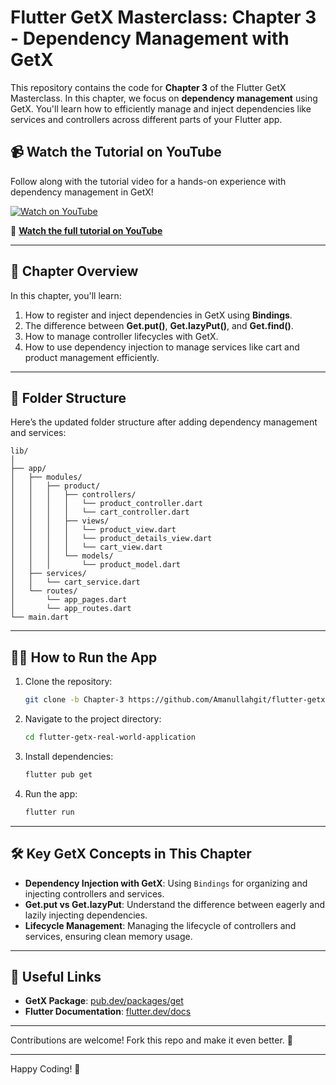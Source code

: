 # Flutter GetX Masterclass: Chapter 3 - Dependency Management with GetX

This repository contains the code for **Chapter 3** of the Flutter GetX Masterclass. In this chapter, we focus on **dependency management** using GetX. You'll learn how to efficiently manage and inject dependencies like services and controllers across different parts of your Flutter app.

## 📹 Watch the Tutorial on YouTube

Follow along with the tutorial video for a hands-on experience with dependency management in GetX!

[![Watch on YouTube](https://img.youtube.com/vi/X7EjiQEmrBI/0.jpg)](https://www.youtube.com/watch?v=X7EjiQEmrBI&t=1068s)

🔗 **[Watch the full tutorial on YouTube](https://www.youtube.com/watch?v=X7EjiQEmrBI)**

---

## 📝 Chapter Overview

In this chapter, you'll learn:
1. How to register and inject dependencies in GetX using **Bindings**.
2. The difference between **Get.put()**, **Get.lazyPut()**, and **Get.find()**.
3. How to manage controller lifecycles with GetX.
4. How to use dependency injection to manage services like cart and product management efficiently.

---

## 📂 Folder Structure

Here’s the updated folder structure after adding dependency management and services:

```
lib/
│
├── app/
│   ├── modules/
│   │   ├── product/
│   │   │   ├── controllers/
│   │   │   │   └── product_controller.dart
│   │   │   │   └── cart_controller.dart
│   │   │   ├── views/
│   │   │   │   └── product_view.dart
│   │   │   │   └── product_details_view.dart
│   │   │   │   └── cart_view.dart
│   │   │   └── models/
│   │   │       └── product_model.dart
│   ├── services/
│   │   └── cart_service.dart
│   └── routes/
│       └── app_pages.dart
│       └── app_routes.dart
└── main.dart
```

---

## 🧑‍💻 How to Run the App

1. Clone the repository:
    ```bash
    git clone -b Chapter-3 https://github.com/Amanullahgit/flutter-getx-real-world-application.git
    ```
2. Navigate to the project directory:
    ```bash
    cd flutter-getx-real-world-application
    ```
3. Install dependencies:
    ```bash
    flutter pub get
    ```
4. Run the app:
    ```bash
    flutter run
    ```

---

## 🛠️ Key GetX Concepts in This Chapter

- **Dependency Injection with GetX**: Using `Bindings` for organizing and injecting controllers and services.
- **Get.put vs Get.lazyPut**: Understand the difference between eagerly and lazily injecting dependencies.
- **Lifecycle Management**: Managing the lifecycle of controllers and services, ensuring clean memory usage.

---

## 🔗 Useful Links

- **GetX Package**: [pub.dev/packages/get](https://pub.dev/packages/get)
- **Flutter Documentation**: [flutter.dev/docs](https://flutter.dev/docs)

---

Contributions are welcome! Fork this repo and make it even better. 🙌

---

Happy Coding! 🎉
